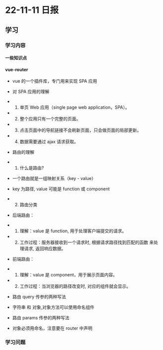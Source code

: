# 22-11-11 日报
## 学习
### 学习内容
#### 一些知识点


#### vue-router
- vue 的一个插件库，专门用来实现 SPA 应用

- 对 SPA 应用的理解
- 1. 单页 Web 应用（single page web application，SPA）。
- 2. 整个应用只有一个完整的页面。
- 3. 点击页面中的导航链接不会刷新页面，只会做页面的局部更新。
- 4. 数据需要通过 ajax 请求获取。

- 路由的理解
- 1. 什么是路由?
-  一个路由就是一组映射关系（key - value）
-  key 为路径, value 可能是 function 或 component
- 2. 路由分类
-  后端路由：
- 1) 理解：value 是 function, 用于处理客户端提交的请求。
- 2) 工作过程：服务器接收到一个请求时, 根据请求路径找到匹配的函数
  来处理请求, 返回响应数据。
-  前端路由：
- 1) 理解：value 是 component，用于展示页面内容。
- 2) 工作过程：当浏览器的路径改变时, 对应的组件就会显示。

- 路由 query 传参的两种写法
- 字符串 和 对象,对象方法可以使用命名组件


- 路由 params 传参的两种写法
- 对象必须用命名，注意要在 router 中声明


### 学习问题
